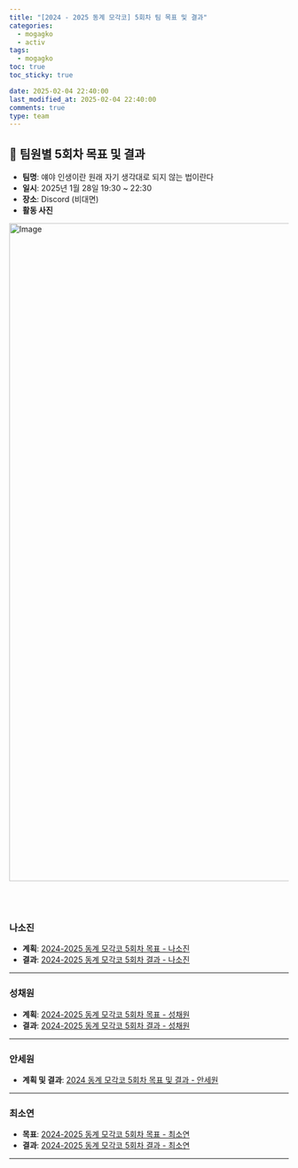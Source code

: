 ```yaml
---
title: "[2024 - 2025 동계 모각코] 5회차 팀 목표 및 결과"
categories:
  - mogagko
  - activ
tags:
  - mogagko
toc: true
toc_sticky: true

date: 2025-02-04 22:40:00
last_modified_at: 2025-02-04 22:40:00
comments: true
type: team
---
```

## 📍 팀원별 5회차 목표 및 결과
- **팀명**: 얘야 인생이란 원래 자기 생각대로 되지 않는 법이란다
- **일시**: 2025년 1월 28일 19:30 ~ 22:30
- **장소**: Discord (비대면)
- **활동 사진**
  <div style="text-align: center;">
 <img width="1187" alt="Image" src="https://github.com/user-attachments/assets/17b0557d-2e29-44e7-84bf-a5e0c0a1193f" />
  </div>

<br><br>

### **나소진**
- **계획**: [2024-2025 동계 모각코 5회차 목표 - 나소진](https://me0w2en.tistory.com/entry/2024-%EB%8F%99%EA%B3%84-%EB%AA%A8%EA%B0%81%EC%BD%94-2024-02-04%ED%99%94)
- **결과**: [2024-2025 동계 모각코 5회차 결과 - 나소진](https://me0w2en.tistory.com/entry/2024-%EB%8F%99%EA%B3%84-%EB%AA%A8%EA%B0%81%EC%BD%94-2025-02-04%ED%99%94-%EA%B2%B0%EA%B3%BC)

---

### **성채원**
- **계획**: [2024-2025 동계 모각코 5회차 목표 - 성채원](https://velog.io/@julia2003a/2025%EB%8F%99%EA%B3%84-%EB%AA%A8%EA%B0%81%EC%BD%94-5%EC%A3%BC%EC%B0%A8-%EB%AA%A9%ED%91%9C)
- **결과**: [2024-2025 동계 모각코 5회차 결과 - 성채원](https://velog.io/@julia2003a/2025%EB%8F%99%EA%B3%84-%EB%AA%A8%EA%B0%81%EC%BD%94-5%EC%A3%BC%EC%B0%A8-%EB%AA%A9%ED%91%9C-50a1q0dj)

---

### **안세원**
- **계획 및 결과**: [2024 동계 모각코 5회차 목표 및 결과 - 안세원](https://code-semicolon.tistory.com/53)

---

### **최소연**
- **목표**: [2024-2025 동계 모각코 5회차 목표 - 최소연](https://clr4takeoff.github.io/mogagko/activ/2425-%EB%8F%99%EA%B3%84-%EB%AA%A8%EA%B0%81%EC%BD%94-5%ED%9A%8C%EC%B0%A8-%EB%AA%A9%ED%91%9C/)
- **결과**: [2024-2025 동계 모각코 5회차 결과 - 최소연](https://clr4takeoff.github.io/mogagko/activ/2425-%EB%8F%99%EA%B3%84-%EB%AA%A8%EA%B0%81%EC%BD%94-5%ED%9A%8C%EC%B0%A8-%EA%B2%B0%EA%B3%BC/)

---
<br><br>